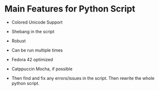 # Main Features for Python Script
- Colored Unicode Support
- Shebang in the script
- Robust
- Can be run multiple times
- Fedora 42 optimized
- Catppuccin Mocha, if possible

- Then find and fix any errors/issues in the script. Then rewrite the whole python script.

